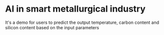 # AI in smart  metallurgical industry
 It's a demo for users to predict the output temperature, carbon content and silicon content based on the input parameters
